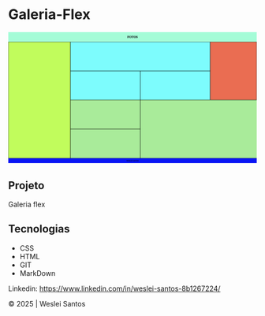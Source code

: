 # Galeria-Flex
![](preview3.png)

## Projeto
Galeria flex

## Tecnologias
* CSS
* HTML
* GIT
* MarkDown

Linkedin: https://www.linkedin.com/in/weslei-santos-8b1267224/

&copy; 2025 | Weslei Santos